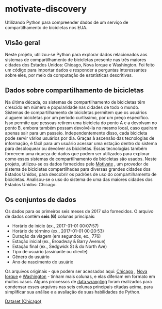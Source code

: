 # motivate-discovery
Utilizando Python para compreender dados de um serviço de compartilhamento de bicicletas nos EUA.

## Visão geral
Neste projeto, utilizou-se Python para explorar dados relacionados aos sistemas de compartilhamento de bicicletas presente nas três maiores cidades dos Estados Unidos: Chicago, Nova Iorque e Washington. Foi feito um código para importar dados e responder a perguntas interessantes sobre eles, por meio da computação de estatísticas descritivas. 

## Dados sobre compartilhamento de bicicletas
Na última década, os sistemas de compartilhamento de bicicletas têm crescido em número e popularidade nas cidades de todo o mundo. Sistemas de compartilhamento de bicicletas permitem que os usuários aluguem bicicletas por um período curtíssimo, por um preço específico. Isso permite que pessoas retirem uma bicicleta do ponto A e a devolvam no ponto B, embora também possam devolvê-la no mesmo local, caso queiram apenas sair para um passeio. Independentemente disso, cada bicicleta pode servir vários usuários por dia.
Graças à ascensão das tecnologias de informação, é fácil para um usuário acessar uma estação dentro do sistema para desbloquear ou devolver as bicicletas. Essas tecnologias também fornecem uma riqueza de dados que podem ser utilizados para explorar como esses sistemas de compartilhamento de bicicletas são usados.
Neste projeto, utilizou-se os dados fornecidos pelo  [Motivate](https://www.motivateco.com/) , um provedor de sistema de bicicletas compartilhadas para diversas grandes cidades dos Estados Unidos, para descobrir os padrões de uso do compartilhamento de bicicletas. Analisou-se o uso do sistema de uma das maiores cidades dos Estados Unidos: Chicago.

## Os conjuntos de dados
Os dados para os primeiros seis meses de 2017 são fornecidos. O arquivo de dados contêm **seis (6)** colunas principais:
* Horário de início (ex., 2017-01-01 00:07:57)
* Horário de término (ex., 2017-01-01 00:20:53)
* Duração da viagem (em segundos, ex., 776)
* Estação inicial (ex., Broadway & Barry Avenue)
* Estação final (ex., Sedgwick St & do North Ave)
* Tipo de usuário (assinante ou cliente)
* Gênero do usuário
* Ano de nascimento do usuário

Os arquivos originais - que podem ser acessados aqui:  [Chicago](https://www.divvybikes.com/system-data) ,  [Nova Iorque](https://www.citibikenyc.com/system-data)  e  [Washington](https://www.capitalbikeshare.com/system-data)  - tinham mais colunas, e elas diferiam em formato em muitos casos. Alguns processos de  [data wrangling](https://en.wikipedia.org/wiki/Data_wrangling)  foram realizados para condensar esses arquivos nas seis colunas principais citadas acima, para simplificar sua análise e a avaliação de suas habilidades de Python. 

[Dataset (Chicago)](https://drive.google.com/file/d/1uBz6mGUmu5YctJjMkjZhKvD3jgNwhtBL/view?usp=sharing)
